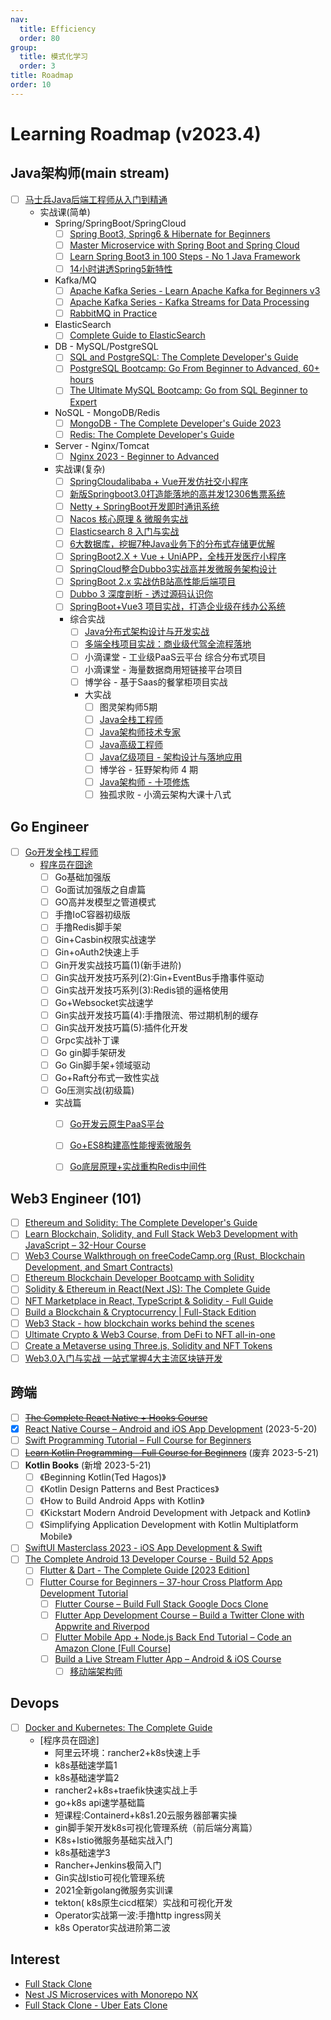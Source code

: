 ```yaml
---
nav:
  title: Efficiency
  order: 80
group:
  title: 模式化学习
  order: 3
title: Roadmap
order: 10
---
```


# Learning Roadmap (v2023.4)

## Java架构师(main stream)

- [ ] [马士兵Java后端工程师从入门到精通](https://javaxxz.com/thread-400704-1-1.html)
  - 实战课(简单)
    - Spring/SpringBoot/SpringCloud
      - [ ] [Spring Boot3, Spring6 & Hibernate for Beginners](https://www.udemy.com/course/spring-hibernate-tutorial/)
      - [ ] [Master Microservice with Spring Boot and Spring Cloud](https://www.udemy.com/course/microservices-with-spring-boot-and-spring-cloud/)
      - [ ] [Learn Spring Boot3 in 100 Steps - No 1 Java Framework](https://www.udemy.com/course/spring-boot-tutorial-for-beginners/)
      - [ ] [14小时讲透Spring5新特性](https://coding.imooc.com/class/538.html)
    - Kafka/MQ
      - [ ] [Apache Kafka Series - Learn Apache Kafka for Beginners v3](https://www.udemy.com/course/apache-kafka/)
      - [ ] [Apache Kafka Series - Kafka Streams for Data Processing](https://www.udemy.com/course/kafka-streams/)
      - [ ] [RabbitMQ in Practice](https://www.udemy.com/course/rabbitmq-in-practice/)
    - ElasticSearch
      - [ ] [Complete Guide to ElasticSearch](https://www.udemy.com/courses/search/?src=ukw&q=Elasticsearch)
    - DB - MySQL/PostgreSQL
      - [ ] [SQL and PostgreSQL: The Complete Developer's Guide](https://www.udemy.com/course/sql-and-postgresql/)
      - [ ] [PostgreSQL Bootcamp: Go From Beginner to Advanced, 60+ hours](https://www.udemy.com/course/postgresqlmasterclass/)
      - [ ] [The Ultimate MySQL Bootcamp: Go from SQL Beginner to Expert](https://www.udemy.com/course/the-ultimate-mysql-bootcamp-go-from-sql-beginner-to-expert/)
    - NoSQL - MongoDB/Redis
      - [ ] [MongoDB - The Complete Developer's Guide 2023](https://www.udemy.com/course/mongodb-the-complete-developers-guide/)
      - [ ] [Redis: The Complete Developer's Guide](https://www.udemy.com/course/redis-the-complete-developers-guide-p/)
    - Server - Nginx/Tomcat
      - [ ] [Nginx 2023 - Beginner to Advanced](https://www.udemy.com/course/nginx-beginner-to-advanced/)
    - 实战课(复杂)
      - [ ] [SpringCloudalibaba + Vue开发仿社交小程序](https://coding.imooc.com/class/635.html)
      - [ ] [新版Springboot3.0打造能落地的高并发12306售票系统](https://coding.imooc.com/class/641.html)
      - [ ] [Netty + SpringBoot开发即时通讯系统](https://coding.imooc.com/class/626.html)
      - [ ] [Nacos 核心原理 & 微服务实战](https://coding.imooc.com/class/611.html)
      - [ ] [Elasticsearch 8 入门与实战](https://coding.imooc.com/class/616.html)
      - [ ] [6大数据库，挖掘7种Java业务下的分布式存储更优解](https://coding.imooc.com/class/615.html)
      - [ ] [SpringBoot2.X + Vue + UniAPP，全栈开发医疗小程序](https://coding.imooc.com/class/610.html)
      - [ ] [SpringCloud整合Dubbo3实战高并发微服务架构设计](https://coding.imooc.com/class/604.html)
      - [ ] [SpringBoot 2.x 实战仿B站高性能后端项目](https://coding.imooc.com/class/556.html)
      - [ ] [Dubbo 3 深度剖析 - 透过源码认识你](https://coding.imooc.com/class/529.html)
      - [ ] [SpringBoot+Vue3 项目实战，打造企业级在线办公系统](https://coding.imooc.com/class/530.html)
      - 综合实战
        - [ ] [Java分布式架构设计与开发实战](https://coding.imooc.com/class/539.html)
        - [ ] [多端全栈项目实战：商业级代驾全流程落地](https://coding.imooc.com/class/568.html)
        - [ ] 小滴课堂 - 工业级PaaS云平台 综合分布式项目
        - [ ] 小滴课堂 - 海量数据商用短链接平台项目
        - [ ] 博学谷 - 基于Saas的餐掌柜项目实战
        - 大实战
          - [ ] 图灵架构师5期
          - [ ] [Java全栈工程师](https://class.imooc.com/sale/javafullstack)
          - [ ] [Java架构师技术专家](https://class.imooc.com/sale/javaarchitect)
          - [ ] [Java高级工程师](https://class.imooc.com/javasenior)
          - [ ] [Java亿级项目 - 架构设计与落地应用](https://class.imooc.com/sale/project)
          - [ ] 博学谷 - 狂野架构师 4 期
          - [ ] [Java架构师 - 十项修炼](https://class.imooc.com/sale/javaalmighty)
          - [ ] 独孤求败 - 小滴云架构大课十八式

## Go Engineer

- [ ] [Go开发全栈工程师](https://class.imooc.com/sale/newgo)
  - [程序员在囧途](http://b.jtthink.com/read.php?tid=564)
    - [ ] Go基础加强版
    - [ ] Go面试加强版之自虐篇
    - [ ] GO高并发模型之管道模式
    - [ ] 手撸IoC容器初级版
    - [ ] 手撸Redis脚手架
    - [ ] Gin+Casbin权限实战速学
    - [ ] Gin+oAuth2快速上手
    - [ ] Gin开发实战技巧篇(1)(新手进阶)
    - [ ] Gin实战开发技巧系列(2):Gin+EventBus手撸事件驱动
    - [ ] Gin实战开发技巧系列(3):Redis锁的逼格使用
    - [ ] Go+Websocket实战速学
    - [ ] Gin实战开发技巧篇(4):手撸限流、带过期机制的缓存
    - [ ] Gin实战开发技巧篇(5):插件化开发
    - [ ] Grpc实战补丁课
    - [ ] Go gin脚手架研发
    - [ ] Go Gin脚手架+领域驱动
    - [ ] Go+Raft分布式一致性实战
    - [ ] Go压测实战(初级篇)
    - 实战篇
      - [ ] [Go开发云原生PaaS平台](https://coding.imooc.com/class/535.html)
      - [ ] [Go+ES8构建高性能搜索微服务](https://coding.imooc.com/class/579.html)
      - [ ] [Go底层原理+实战重构Redis中间件](https://coding.imooc.com/class/576.html)
      

## Web3 Engineer (101)

- [ ] [Ethereum and Solidity: The Complete Developer's Guide](https://www.udemy.com/course/ethereum-and-solidity-the-complete-developers-guide/)
- [ ] [Learn Blockchain, Solidity, and Full Stack Web3 Development with JavaScript – 32-Hour Course](https://www.youtube.com/watch?v=gyMwXuJrbJQ&t=587s)
- [ ] [Web3 Course Walkthrough on freeCodeCamp.org (Rust, Blockchain Development, and Smart Contracts)](https://www.youtube.com/watch?v=hDfkyF8U-pw&t=2142s)
- [ ] [Ethereum Blockchain Developer Bootcamp with Solidity](https://www.udemy.com/course/blockchain-developer/)
- [ ] [Solidity & Ethereum in React(Next JS): The Complete Guide](https://www.udemy.com/course/solidity-ethereum-in-react-next-js-the-complete-guide/)
- [ ] [NFT Marketplace in React, TypeScript & Solidity - Full Guide](https://www.udemy.com/course/nft-marketplace-in-react-typescript-solidity-full-guide/)
- [ ] [Build a Blockchain & Cryptocurrency | Full-Stack Edition](https://www.udemy.com/course/build-blockchain-full-stack/)
- [ ] [Web3 Stack - how blockchain works behind the scenes](https://www.udemy.com/course/web3-stack/)
- [ ] [Ultimate Crypto & Web3 Course, from DeFi to NFT all-in-one](https://www.udemy.com/course/ultimate-crypto-web3/)
- [ ] [Create a Metaverse using Three.js, Solidity and NFT Tokens](https://www.udemy.com/course/create-a-metaverse/)
- [ ] [Web3.0入门与实战 一站式掌握4大主流区块链开发](https://coding.imooc.com/class/648.html)

## 跨端

- [ ] ~~[The Complete React Native + Hooks Course](https://www.udemy.com/course/the-complete-react-native-and-redux-course/)~~
- [x] [React Native Course – Android and iOS App Development](https://www.youtube.com/watch?v=obH0Po_RdWk&t=13510s) (2023-5-20)
- [ ] [Swift Programming Tutorial – Full Course for Beginners](https://www.youtube.com/watch?v=8Xg7E9shq0U&t=316s)
- [ ] ~~[Learn Kotlin Programming – Full Course for Beginners](https://www.youtube.com/watch?v=EExSSotojVI)~~ (废弃 2023-5-21)
- [ ] **Kotlin Books** (新增 2023-5-21)
  - [ ] 《Beginning Kotlin(Ted Hagos)》
  - [ ] 《Kotlin Design Patterns and Best Practices》
  - [ ] 《How to Build Android Apps with Kotlin》
  - [ ] 《Kickstart Modern Android Development with Jetpack and Kotlin》
  - [ ] 《Simplifying Application Development with Kotlin Multiplatform Mobile》

- [ ] [SwiftUI Masterclass 2023 - iOS App Development & Swift](https://www.udemy.com/course/swiftui-masterclass-course-ios-development-with-swift/)
- [ ] [The Complete Android 13 Developer Course - Build 52 Apps](https://www.udemy.com/course/the-complete-android-10-developer-course-mastering-android/)
  - [ ] [Flutter & Dart - The Complete Guide [2023 Edition]](https://www.udemy.com/course/learn-flutter-dart-to-build-ios-android-apps/)
  - [ ] [Flutter Course for Beginners – 37-hour Cross Platform App Development Tutorial](https://www.youtube.com/watch?v=VPvVD8t02U8&t=11s)
    - [ ] [Flutter Course – Build Full Stack Google Docs Clone](https://www.youtube.com/watch?v=F6P0hve2clE)
    - [ ] [Flutter App Development Course – Build a Twitter Clone with Appwrite and Riverpod](https://www.youtube.com/watch?v=njLEDvoDjtk&t=1s)
    - [ ] [Flutter Mobile App + Node.js Back End Tutorial – Code an Amazon Clone [Full Course]](https://www.youtube.com/watch?v=ylJz7N-dv1E&t=7s) 
    - [ ] [Build a Live Stream Flutter App – Android & iOS Course](https://www.youtube.com/watch?v=hN4Q04ODOEw&t=6s)
      - [ ] [移动端架构师](https://class.imooc.com/sale/mobilearchitect)

## Devops

- [ ] [Docker and Kubernetes: The Complete Guide](https://www.udemy.com/course/docker-and-kubernetes-the-complete-guide/)
  - [程序员在囧途]
    - 阿里云环境：rancher2+k8s快速上手
    - k8s基础速学篇1
    - k8s基础速学篇2
    - rancher2+k8s+traefik快速实战上手
    - go+k8s api速学基础篇
    - 短课程:Containerd+k8s1.20云服务器部署实操
    - gin脚手架开发k8s可视化管理系统（前后端分离篇）
    - K8s+Istio微服务基础实战入门
    - k8s基础速学3
    - Rancher+Jenkins极简入门
    - Gin实战Istio可视化管理系统
    - 2021全新golang微服务实训课 
    - tekton( k8s原生cicd框架）实战和可视化开发
    - Operator实战第一波:手撸http ingress网关
    - k8s Operator实战进阶第二波

## Interest

- [Full Stack Clone](https://www.youtube.com/playlist?list=PLIGDNOJWiL19kquPvnT1jn6tnYEiXWpGl)
- [Nest JS Microservices with Monorepo NX](https://www.youtube.com/playlist?list=PLIGDNOJWiL1-zscX224pibRBb4RChTpgM)
- [Full Stack Clone - Uber Eats Clone](https://www.youtube.com/playlist?list=PLIGDNOJWiL1-Smf4ABmuvcOrV7E4mCqN3)